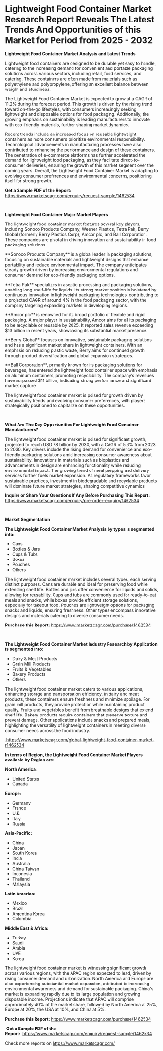 <p><h1>Lightweight Food Container Market Research Report Reveals The Latest Trends And Opportunities of this Market for Period from 2025 - 2032</h1></p><p><strong>Lightweight Food Container Market Analysis and Latest Trends</strong></p>
<p><p>Lightweight food containers are designed to be durable yet easy to handle, catering to the increasing demand for convenient and portable packaging solutions across various sectors, including retail, food services, and catering. These containers are often made from materials such as polyethylene and polypropylene, offering an excellent balance between weight and sturdiness.</p><p>The Lightweight Food Container Market is expected to grow at a CAGR of 11.2% during the forecast period. This growth is driven by the rising trend toward on-the-go lifestyles, with consumers increasingly seeking lightweight and disposable options for food packaging. Additionally, the growing emphasis on sustainability is leading manufacturers to innovate with eco-friendly materials, further shaping market dynamics.</p><p>Recent trends include an increased focus on reusable lightweight containers as more consumers prioritize environmental responsibility. Technological advancements in manufacturing processes have also contributed to enhancing the performance and design of these containers. The penetration of e-commerce platforms has further accelerated the demand for lightweight food packaging, as they facilitate direct-to-consumer deliveries, ensuring the growth of this market segment over the coming years. Overall, the Lightweight Food Container Market is adapting to evolving consumer preferences and environmental concerns, positioning itself for strong growth.</p></p>
<p><strong>Get a Sample PDF of the Report:&nbsp;</strong> <a href="https://www.marketscagr.com/enquiry/request-sample/1462534?utm_campaign=2325&utm_medium=2&utm_source=Github&utm_content=ia&utm_term=27022025&utm_id=lightweight-food-container">https://www.marketscagr.com/enquiry/request-sample/1462534</a></p>
<p>&nbsp;</p>
<p><strong>Lightweight Food Container Major Market Players</strong></p>
<p><p>The lightweight food container market features several key players, including Sonoco Products Company, Weener Plastics, Tetra Pak, Berry Global (formerly Berry Plastics Corp), Amcor plc, and Ball Corporation. These companies are pivotal in driving innovation and sustainability in food packaging solutions.</p><p>**Sonoco Products Company** is a global leader in packaging solutions, focusing on sustainable materials and lightweight designs that enhance portability and reduce environmental impact. The company anticipates steady growth driven by increasing environmental regulations and consumer demand for eco-friendly packaging options.</p><p>**Tetra Pak** specializes in aseptic processing and packaging solutions, enabling long shelf-life for liquids. Its strong market position is bolstered by continuous innovation in lightweight packaging technologies, contributing to a projected CAGR of around 4% in the food packaging sector, with the company targeting expanding markets in developing regions.</p><p>**Amcor plc** is renowned for its broad portfolio of flexible and rigid packaging. A major player in sustainability, Amcor aims for all its packaging to be recyclable or reusable by 2025. It reported sales revenue exceeding $13 billion in recent years, showcasing its substantial market presence.</p><p>**Berry Global** focuses on innovative, sustainable packaging solutions and has a significant market share in lightweight containers. With an emphasis on reducing plastic waste, Berry aims for continued growth through product diversification and global expansion strategies.</p><p>**Ball Corporation**, primarily known for its packaging solutions for beverages, has entered the lightweight food container space with emphasis on aluminum containers, promoting recyclability. The company’s revenues have surpassed $11 billion, indicating strong performance and significant market capture.</p><p>The lightweight food container market is poised for growth driven by sustainability trends and evolving consumer preferences, with players strategically positioned to capitalize on these opportunities.</p></p>
<p>&nbsp;</p>
<p><strong>What Are The Key Opportunities For Lightweight Food Container Manufacturers?</strong></p>
<p><p>The lightweight food container market is poised for significant growth, projected to reach USD 78 billion by 2030, with a CAGR of 5.6% from 2023 to 2030. Key drivers include the rising demand for convenience and eco-friendly packaging solutions amid increasing consumer awareness about sustainability. Innovations in materials such as bioplastics and advancements in design are enhancing functionality while reducing environmental impact. The growing trend of meal prepping and delivery services further fuels market expansion. As regulatory frameworks favor sustainable practices, investment in biodegradable and recyclable products will dominate future market strategies, shaping competitive dynamics.</p></p>
<p><strong>Inquire or Share Your Questions If Any Before Purchasing This Report:</strong> <a href="https://www.marketscagr.com/enquiry/pre-order-enquiry/1462534?utm_campaign=2325&utm_medium=2&utm_source=Github&utm_content=ia&utm_term=27022025&utm_id=lightweight-food-container">https://www.marketscagr.com/enquiry/pre-order-enquiry/1462534</a></p>
<p>&nbsp;</p>
<p><strong>Market Segmentation</strong></p>
<p><strong>The Lightweight Food Container Market Analysis by types is segmented into:</strong></p>
<p><ul><li>Cans</li><li>Bottles & Jars</li><li>Cups & Tubs</li><li>Boxes</li><li>Pouches</li><li>Others</li></ul></p>
<p><p>The lightweight food container market includes several types, each serving distinct purposes. Cans are durable and ideal for preserving food while extending shelf life. Bottles and jars offer convenience for liquids and solids, allowing for reusability. Cups and tubs are commonly used for ready-to-eat meals and snacks, while boxes provide efficient storage solutions, especially for takeout food. Pouches are lightweight options for packaging snacks and liquids, ensuring freshness. Other types encompass innovative designs and materials catering to diverse consumer needs.</p></p>
<p><strong>Purchase this Report:&nbsp;</strong><a href="https://www.marketscagr.com/purchase/1462534?utm_campaign=2325&utm_medium=2&utm_source=Github&utm_content=ia&utm_term=27022025&utm_id=lightweight-food-container">https://www.marketscagr.com/purchase/1462534</a></p>
<p>&nbsp;</p>
<p><strong>The Lightweight Food Container Market Industry Research by Application is segmented into:</strong></p>
<p><ul><li>Dairy & Meat Products</li><li>Grain Mill Products</li><li>Fruits & Vegetables</li><li>Bakery Products</li><li>Others</li></ul></p>
<p><p>The lightweight food container market caters to various applications, enhancing storage and transportation efficiency. In dairy and meat products, these containers ensure freshness and minimize spoilage. For grain mill products, they provide protection while maintaining product quality. Fruits and vegetables benefit from breathable designs that extend shelf life. Bakery products require containers that preserve texture and prevent damage. Other applications include snacks and prepared meals, highlighting the versatility of lightweight containers in meeting diverse consumer needs across the food industry.</p></p>
<p><a href="https://www.marketscagr.com/global-lightweight-food-container-market-r1462534?utm_campaign=2325&utm_medium=2&utm_source=Github&utm_content=ia&utm_term=27022025&utm_id=lightweight-food-container">&nbsp;https://www.marketscagr.com/global-lightweight-food-container-market-r1462534</a></p>
<p><strong>In terms of Region, the Lightweight Food Container Market Players available by Region are:</strong></p>
<p>
    <p> <strong> North America: </strong>
        <ul>
            <li>United States</li>
            <li>Canada</li>
        </ul>
        </p> 
    <p> <strong> Europe: </strong>
        <ul>
            <li>Germany</li>
            <li>France</li>
            <li>U.K.</li>
            <li>Italy</li>
            <li>Russia</li>
        </ul>
        </p> 
    <p> <strong> Asia-Pacific: </strong>
        <ul>
            <li>China</li>
            <li>Japan</li>
            <li>South Korea</li>
            <li>India</li>
            <li>Australia</li>
            <li>China Taiwan</li>
            <li>Indonesia</li>
            <li>Thailand</li>
            <li>Malaysia</li>
        </ul>
        </p> 
    <p> <strong> Latin America: </strong>
        <ul>
            <li>Mexico</li>
            <li>Brazil</li>
            <li>Argentina Korea</li>
            <li>Colombia</li>
        </ul>
        </p> 
    <p> <strong> Middle East & Africa: </strong>
        <ul>
            <li>Turkey</li>
            <li>Saudi</li>
            <li>Arabia</li>
            <li>UAE</li>
            <li>Korea</li>
        </ul>
    </p>
    </p>
<p><p>The lightweight food container market is witnessing significant growth across various regions, with the APAC region expected to lead, driven by rising consumer demand and urbanization. North America and Europe are also experiencing substantial market expansion, attributed to increasing environmental awareness and demand for sustainable packaging. China's market is expanding rapidly due to its large population and growing disposable income. Projections indicate that APAC will comprise approximately 40% of the market share, followed by North America at 25%, Europe at 20%, the USA at 10%, and China at 5%.</p></p>
<p><strong>Purchase this Report: </strong><a href="https://www.marketscagr.com/purchase/1462534?utm_campaign=2325&utm_medium=2&utm_source=Github&utm_content=ia&utm_term=27022025&utm_id=lightweight-food-container">https://www.marketscagr.com/purchase/1462534</a></p>
<p>&nbsp;<strong>Get a Sample PDF of the Report:&nbsp;&nbsp;</strong><a href="https://www.marketscagr.com/enquiry/request-sample/1462534?utm_campaign=2325&utm_medium=2&utm_source=Github&utm_content=ia&utm_term=27022025&utm_id=lightweight-food-container">https://www.marketscagr.com/enquiry/request-sample/1462534</a></p>
<p><strong></strong></p>
<p>Check more reports on <a href="https://www.marketscagr.com/?utm_campaign=2325&utm_medium=2&utm_source=Github&utm_content=ia&utm_term=27022025&utm_id=lightweight-food-container">https://www.marketscagr.com/</a></p>